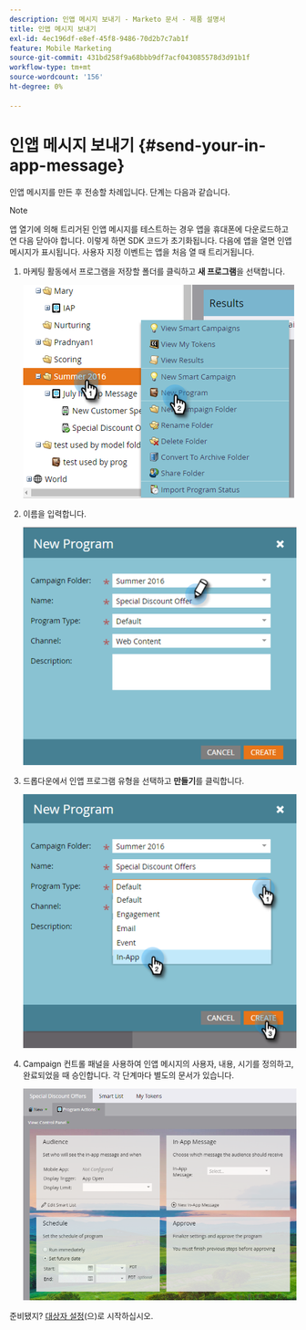 ```yaml
---
description: 인앱 메시지 보내기 - Marketo 문서 - 제품 설명서
title: 인앱 메시지 보내기
exl-id: 4ec196df-e8ef-45f8-9486-70d2b7c7ab1f
feature: Mobile Marketing
source-git-commit: 431bd258f9a68bbb9df7acf043085578d3d91b1f
workflow-type: tm+mt
source-wordcount: '156'
ht-degree: 0%

---
```


# 인앱 메시지 보내기 {#send-your-in-app-message}

인앱 메시지를 만든 후 전송할 차례입니다. 단계는 다음과 같습니다.

>[!NOTE]
>
>앱 열기에 의해 트리거된 인앱 메시지를 테스트하는 경우 앱을 휴대폰에 다운로드하고 연 다음 닫아야 합니다. 이렇게 하면 SDK 코드가 초기화됩니다. 다음에 앱을 열면 인앱 메시지가 표시됩니다. 사용자 지정 이벤트는 앱을 처음 열 때 트리거됩니다.

1. 마케팅 활동에서 프로그램을 저장할 폴더를 클릭하고 **새 프로그램**&#x200B;을 선택합니다.

   ![이미지 하나](/help/marketo/product-docs/mobile-marketing/in-app-messages/sending-your-in-app-message/assets/send-your-in-app-message-1.png)

1. 이름을 입력합니다.

   ![이미지 2](/help/marketo/product-docs/mobile-marketing/in-app-messages/sending-your-in-app-message/assets/send-your-in-app-message-2.png)

1. 드롭다운에서 인앱 프로그램 유형을 선택하고 **만들기**&#x200B;를 클릭합니다.

   ![이미지 3](/help/marketo/product-docs/mobile-marketing/in-app-messages/sending-your-in-app-message/assets/send-your-in-app-message-3.png)

1. Campaign 컨트롤 패널을 사용하여 인앱 메시지의 사용자, 내용, 시기를 정의하고, 완료되었을 때 승인합니다. 각 단계마다 별도의 문서가 있습니다.

   ![이미지 4](/help/marketo/product-docs/mobile-marketing/in-app-messages/sending-your-in-app-message/assets/send-your-in-app-message-4.png)

준비됐지? [대상자 설정](/help/marketo/product-docs/mobile-marketing/in-app-messages/sending-your-in-app-message/set-your-in-app-message-audience.md)(으)로 시작하십시오.
